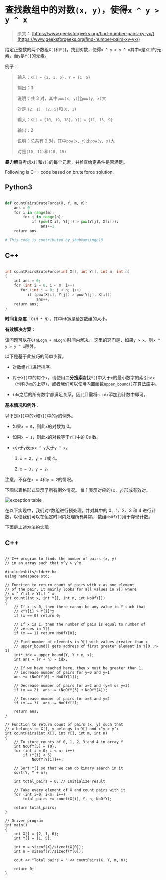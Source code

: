 # 查找数组中的对数`(x, y)`，使得`x ^ y > y ^ x`

> 原文： [https://www.geeksforgeeks.org/find-number-pairs-xy-yx/](https://www.geeksforgeeks.org/find-number-pairs-xy-yx/)

给定正整数的两个数组`X[]`和`Y[]`，找到对数，使得`x ^ y > y ^ x`其中`x`是`X[]`的元素，而`y`是`Y[]`的元素。

例子：

> 输入：`X[] = {2, 1, 6}`，`Y = {1, 5}`
> 
> 输出：3
> 
> 说明：共 3 对，其中`pow(x, y)`比`pow(y, x)`大
> 
> 对是 `(2, 1)`，`(2, 5)`和`(6, 1)`
> 
> 输入：`X[] = {10, 19, 18}`，`Y[] = {11, 15, 9}`
> 
> 输出：2
> 
> 说明：总共有 2 对，其中`pow(x, y)`比`pow(y, x)`大
> 
> 对是`(10, 11)`和`(10, 15)`


**暴力解**将考虑`X[]`和`Y[]`的每个元素，并检查给定条件是否满足。

Following is C++ code based on brute force solution.

## Python3

```py

def countPairsBruteForce(X, Y, m, n): 
    ans = 0 
    for i in range(m): 
        for j in range(n): 
            if (pow(X[i], Y[j]) > pow(Y[j], X[i])): 
                ans+=1 
    return ans  

# This code is contributed by shubhamsingh10 

```

## C++ 

```cpp

int countPairsBruteForce(int X[], int Y[], int m, int n) 
{ 
    int ans = 0; 
    for (int i = 0; i < m; i++) 
       for (int j = 0; j < n; j++) 
          if (pow(X[i], Y[j]) > pow(Y[j], X[i])) 
              ans++; 
    return ans; 
} 

```

**时间复杂度**：`O(M * N)`，其中`M`和`N`是给定数组的大小。

**有效解决方案**：

该问题可以在`O(nLogn + mLogn)`时间内解决。 这里的窍门是，如果`y > x`，则`x ^ y > y ^ x`除外。

以下是基于此技巧的简单步骤。

*   对数组`Y[]`进行排序。

*   对于`X[]`中的每个`x`，请使用**二分搜索**查找`Y[]`中大于`x`的最小数字的索引`idx`（也称为`x`的上界），或者我们可以使用内置函数[`upper_bound()`](http://www.geeksforgeeks.org/stdupper_bound-in-cpp/)在算法库中。

*   `idx`之后的所有数字都满足关系，因此只需将`n-idx`添加到计数中即可。

**基本情况和例外**：

以下是`X[]`中的`x`和`Y[]`中的`y`的例外。

*   如果`x = 0`，则此`x`的对数为 0。

*   如果`x = 1`，则此`x`的对数等于`Y[]`中的 0s 数。

*   `x`小于`y`表示`x ^ y`大于`y ^ x`。

    1.  `x = 2`，`y = 3`或 4。

    2.  `x = 3`，`y = 2`。

注意，不存在`x = 4`和`y = 2`的情况。

下图以表格形式显示了所有例外情况。 值 1 表示对应的`(x, y)`形成有效对。

![exception table](img/5ac66bfd818f698f51cbccdcde7fd6cb.png)

在以下实现中，我们对`Y`数组进行预处理，并对其中的 0、1、2、3 和 4 进行计数，以便我们可以在恒定时间内处理所有异常。 数组`NoOfY[]`用于存储计数。

下面是上述方法的实现：

## C++

```

// C++ program to finds the number of pairs (x, y) 
// in an array such that x^y > y^x 

#include<bits/stdc++.h> 
using namespace std; 

// Function to return count of pairs with x as one element 
// of the pair. It mainly looks for all values in Y[] where 
// x ^ Y[i] > Y[i] ^ x 
int count(int x, int Y[], int n, int NoOfY[]) 
{ 
    // If x is 0, then there cannot be any value in Y such that 
    // x^Y[i] > Y[i]^x 
    if (x == 0) return 0; 

    // If x is 1, then the number of pais is equal to number of 
    // zeroes in Y[] 
    if (x == 1) return NoOfY[0]; 

    // Find number of elements in Y[] with values greater than x 
    // upper_bound() gets address of first greater element in Y[0..n-1] 
    int* idx = upper_bound(Y, Y + n, x); 
    int ans = (Y + n) - idx; 

    // If we have reached here, then x must be greater than 1, 
    // increase number of pairs for y=0 and y=1 
    ans += (NoOfY[0] + NoOfY[1]); 

    // Decrease number of pairs for x=2 and (y=4 or y=3) 
    if (x == 2)  ans -= (NoOfY[3] + NoOfY[4]); 

    // Increase number of pairs for x=3 and y=2 
    if (x == 3)  ans += NoOfY[2]; 

    return ans; 
} 

// Function to return count of pairs (x, y) such that 
// x belongs to X[], y belongs to Y[] and x^y > y^x 
int countPairs(int X[], int Y[], int m, int n) 
{ 
    // To store counts of 0, 1, 2, 3 and 4 in array Y 
    int NoOfY[5] = {0}; 
    for (int i = 0; i < n; i++) 
        if (Y[i] < 5) 
            NoOfY[Y[i]]++; 

    // Sort Y[] so that we can do binary search in it 
    sort(Y, Y + n); 

    int total_pairs = 0; // Initialize result 

    // Take every element of X and count pairs with it 
    for (int i=0; i<m; i++) 
        total_pairs += count(X[i], Y, n, NoOfY); 

    return total_pairs; 
} 

// Driver program  
int main() 
{ 
    int X[] = {2, 1, 6}; 
    int Y[] = {1, 5}; 

    int m = sizeof(X)/sizeof(X[0]); 
    int n = sizeof(Y)/sizeof(Y[0]); 

    cout << "Total pairs = " << countPairs(X, Y, m, n); 

    return 0; 
}

```
